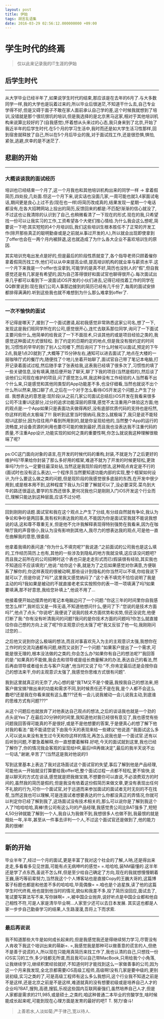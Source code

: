 ```yaml
---
layout: post
title: 伊始
tags: 胡言乱语集
date: 2016-03-29 02:56:12.000000000 +09:00
---
```


# 学生时代的终焉
> 仅以此来记录我的IT生涯的伊始
 
## 后学生时代
- - -
从大学毕业已经半年了,如果说学生时代的结束,那应该是在去年的6月了.与大多数同学一样,我的大学也是玩着过来的,所以毕业后很迷茫,不知道干什么去,自己专业学得不好,但是又碍于面子不敢在家人面前承认自己学的差,这个时候我就想到了培训,没错就是那个很坑很坑的培训,但是我选择的是北京黑马这家,相对于其他培训机构来说算比较好的了(自我感觉),怀着想从头来过的心态,我只身来到了北京,开始了我近半年的后学生时代.在5个月的学习生活中,我时而还是如大学生活习性那样,回到宿舍就释放了自己,所以在5个月后毕业的我,对于面试找工作,还是很恐惧,惧怕,紧张,逃避,庆幸的是不迷茫了.

## 悲剧的开始
- - -
### 大概谈谈我的面试经历 

培训也已经结束一个月了,这一个月我也和其他培训机构出来的同学一样 -> 拿着假简历,四处投,几处面.但这一个月下来,说实话也没面几家,一周可能也就3,4家面试电话,期间更是良心上过不去(现在也一样)将简历改成真的,结果发现一星期一个电话都没有,在各大招聘网站上投出的简历,反馈回来的都是:不匹配!渐渐的信心就没了,不过这也让我清除的认识到了自己,也稍微看清了一下现在的形式.现在的我,只希望找一份可以让我实习的工作,工资希望各个大佬们按心情给.为什么我会这么想呢,简要说一下吧:其实短短的4个月培训后,我们这些培训生根本胜任不了正常的开发工作(除开那些真正的聪明勤奋或是之前就从事过开发的人),所以就会出现即使拿到了offer也会在一两个月内被辞退,这也就造成了为什么各大企业不喜欢培训生的原因.

其实培训充电出发点是好的,但是最后的阶段性质就变了,各个指导老师只顾着催你拿着假简历找工作,他们可以从中来提高业绩,提高培训机构的就业率与薪资水平.这一个月下来我是一个offer也没拿到,可能学的是真不好,简历也没别人的"假",但自我感觉还是有几家是有希望的,因为自己答得很好和面试官也聊得很开心.每次面试出来几乎都可以看到下一波面试iOS开发的小伙们进去,记得已经找着工作的同学在QQ群里说到:现在我们公司人事那边接到的简历已经有几千份了,每周的面试安排都排得满满的.听到这些我也就不难想到为什么那么难拿到offer了.
- - -
### 一次不愉快的面试
  不记得是哪天了,接到了一个面试邀请,起初我感觉非常熟悉这家公司名,想了一下,发现这是我们班同学所在的公司,感觉很开心,连忙去联系那位同学,询问了一下面试主要问些什么,他简单的给我说了一下不面技术,只谈其他的或是项目经验之类的,我感觉这种面试方式很轻松.
  到了约定的日期约定的地点,但是我没有按约定的时间到,习惯性的早早的到了别人公司楼下,然后询问了下什么时候可以面试,预定的下午2点,我是1点20就到了,大概等了15分钟左右,通知可以进去面试了,地点在大楼的一层咖啡厅式的餐厅内,随便找了个地儿坐着开始聊了,面试官自己带了笔记本电脑,打开记录着面试过程,然后随手拿了张表给我,这表我已经填了很多次了,习惯性的填了一些关键信息,没有填满,随后便开始了聊天,聊了下我的项目(当然是假的),然后谈了谈他们公司现在维护的项目,问了感觉怎么样,我这种没有工作经验的人当然看不出个什么来,只是感觉和其他同类型的App功能差不多,也没仔细看,当然也就说不出个什么所以然来,随口聊了点,之后在一个对于怎么看待iOS开发这个问题上产生了分歧.
  我想表达的意思是:现阶段(从之前几家公司面试总结后)iOS开发在我看来很多公司不注重UI这部分,过分的追求功能深层的原理,感觉不太注重用户体验这方面;他的观点是:一个App如果只是表面功夫做得再好,没有底部优质代码的支持也是枉然,你这样的观点太极端了!!!
  我听到这里当时很纳闷,我怎么就极端了,我只是说不能轻视UI这部分,因为往往用户看到所用到的,就是你呈现给他的,当然整个App的运行的流畅度,对设备资源的利用也要尽可能的做到最好,而且我也没表达我不注重代码的质量,不注重App设计,功能实现的如何之类的重要性啊,你怎么就说我这种理解很极端了呢?
- - - - - - - 
  ps:OC这门面向对象的语言,在开发的时候代码的重构,封装,不就是为了之后更好的维护吗?苹果给你封装了那么多好用的框架,难道不就为了开发的时候更轻松,更效率吗?为什么一定要往最深处钻,当然这是我现阶段的想法,这种观点肯定是不行的(面试时也没有这么表达),一个程序员当然要知道功能内部的实现,整个框架如何设计,为什么要这么做之类的问题,但是现阶段的我感觉很多底层的东西,在开发中很少用到,或是根本用不到,这种程度下我认为只要了解就可以了,没必要深究.菜鸟到大牛的路还很遥远,要学的东西还很多,更何况我也只是刚刚入门iOS开发这个行业而已,理解只能达到这种层面,应该不过分吧.
- - - - - - - 
  回到刚刚的话题.面试官和我在这个观点上产生了分歧,有分歧自然就有争论,我认为争论和争吵是两回事,我有权利表达我的观点,不能因为你是面试官我就不能说我想说的话,这和尊不尊重无关,但是他不允许我解释表现得特别强势在我看来,因为在咖啡厅我的声音很小,我认为没有影响到其他人,我尽力的想表达我的观点,可是他一直在曲解我的意思,很委屈.
  
  他拿着我填的表问道:"你为什么不填完呢?"我说道:"之前面试的公司我也是这么填的,工作经历简历上也有,其他的一些涉及到隐私的地方我就没填,这应该没问题吧?而且我之前所在的公司招聘时这个表也只是走走形式而已(假装很有经验,其实我也不知道应不应该填完)",他说:"给你这个表,就是为了之后如果感觉对你满意,方便联系了解你的,你这样表现的很被动啊,那些设计到隐私的你当然可以不填,你给我说下就可以了,但是你说了吗?",这里我又感觉纳闷了:"这个表不填完不恰恰说明了我是主动的吗?我如果是被动的不就直接老老实实按照你的表一项一项填满了吗?如果要填满,那不好意思,我给您补填上",他说不用了...
  
  他接着便开始边摆弄他的笔记本电脑边问了一个问题:"你这三年的时间里你自我感觉怎么样?",我听后又是一阵无语,不知道他想问什么,便问了下:"您说的是技术方面吗?",他点了点头:"你说吧",我便说了说我的技术方面优势和劣势,但还没说完,他便打断了我:"你有没有听清我问的问题?我问的是你技术方面的问题吗?你怎么就直接往你自己想的方向上说了呢?你主观意识也太强了吧"我又反驳了他一句,我刚刚问过您的...
  
  之后他又说到你这么极端的想法,而且对事喜欢先入为主的主观意识太强,我想你在工作时的交流沟通都有问题,继而又谈到了一个问题:"如果客户提出了一个需求,可能是很无理的,根本没法做的之类的,你会怎么办?如果你有自己的想法呢?"我回答的是:"如果真的不能做,我会去和领导或是组长商量解决的办法,表达自己的看法,然后再由领导或者组长去与客户沟通",他当时又说了句:"不,你肯定最后还是会按你自己的想法来干,你的主观意识太强了,我感觉你思维方式很有问题".
  
  我到这里就真正的无奈了,内心想的是"我TM又不是个傻逼,我按我自己的想法来,把客户做宝搞?做出来的功能和需求不同,到时候责任还不是在我,是个人都不会这么蠢吧?还是我在你看来就有这么蠢???还有一会儿说我被动一会儿说我主动,到底谁的思维方式有问题???"
  
  从这个问题后也就放弃了对他表达自己观点的想法,之后的谈话我也就是一个劲的点头说Yes了.在最后20分钟的时间里,我知道他对我已经很有意见了,我也感觉有些问题我回答得可能真的不是很好,或是不是他想要的答案,于是便真心的想了解下他对我的看法:"能不能请您说下由我今天的表现来给一些建议"他说道:"我面试这么多人可以说从来没有发生过今天和你这样的情况,再怎么说我也是一个面试官.还有以后听到问题,不要急着解释,你一直想要着解释.好吧,今天的面试就到这里,我也已经了解你了,你的情况我会客观的呈现给HR,最后HR再做决定",最后的我半天说不出一句话,"谢谢,辛苦了"(当然这是我对他说的!)
  
  写到这里基本上表达了我对这场面试这个面试官的失望,事后了解到他是产品经理,可能他从一开始就没打算要给我offer吧,整个面试过程一点都不轻松,更不愉快,说是以聊天的方式在谈话,感觉就是把我做宝搞,不想要你可以直说,不必浪费双方的时间的,虽然我的简历是假的,但是我没有依着这份假简历来做文章,更没有表现出任何不礼貌的行为,可你一个面试官,对于远道而来参加面试的面试者无时无刻的不在找茬,当然这我也可以理解,可是连面试者想要表达的什么你都没真正的弄情况,你就可以判定你已经了解到我了,这场面试没有技术相关的,那么可以说你是了解到我这个人了?哈哈哈哈,真棒!贵公司有这么叼的产品经理,我感觉贵公司比BAT强多了,短短4,50分钟就能了解到一个人,我自认为我做不到,我想很多人也做不到,我最恨的就是相处一年,半年,甚至从一件事去评判一个人,不过这个面试官还是做到了,他的能力真的很棒!
- - - - - - - 
## 新的开始
  毕业半年了,经过一个月的面试,更是丰富了我对这个社会的了解,人呐,还是得出来走走,多看看多见见世面,可能有点无病呻吟的感觉= =.哈哈哈,装NM最懂的.这半年还是学了点东西,虽说不怎么样,但是至少给自己确定了方向,现在的我就想慢慢朝着王巍,唐巧等前辈努力,当然我这个个人博客站也是直接Copy的王巍大哥的,这篇博客子标题也都是和他差不多的哈哈哈,毕竟偶像= =.咱也是个追星族,读了他的这篇学生时代终焉,他也提到他当时的情况,貌似和我差不多,投了简历没回应,面试去了,笔试要写算法写不来,写你妹啊= .=,被中国企业抛弃,说好听点是中国企业都和他自己相性不符,可是人家是清华毕业啊...人家至少还可以去日本发展.
  其实这也都是人家一步步自己勤奋学习的结果,人生路漫漫,吾将上下而求索.
- - - - - - - 
### 最后再说说
  我不知道那些大牛是如何成长起来的,但是我感觉我还是得继续努力学习,尽管没有人肯收下我这个培训出来的萌新=. =,我感觉我是那种可以做善意的谎言的人,但绝不是善于说谎的人,所以现在只能用真简历来找工作了,我也认清的自己,只想找一份iOS实习的工作,多少钱都无所谓,而且我可以自己带MacBook,只用给我个小角落,让我继续学习,继续积累经验就好,不知道何时才能找到这么一家做善事的公司,因为这一个月来我发现,全北京都需要iOS高级工程师,高级啊!没有几家是要中级的,更别说初级,实习之类的了,可是高级工程师有这么多么我想问,这个行业我不知道之前是不是这样,还是北京之前是不是这样,难道就真的没有想要初级或是培养自己人才的企业吗?BAT,搜狗,高德,搜狐,乐视这些国内互联网豪强们,虽然培养自己人才,但是人家都是需求的211,985,或是硕士,之类的,咱这种普通二本毕业的穷酸学生,啥时候能成长起来呢,可能到现在心理方面是发育的最好的吧T T.
  努力!奋斗!

> 上善若水,人淡如菊;严于律己,宽以待人.
